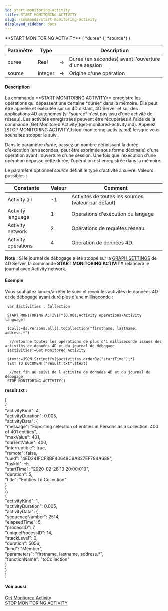 ```yaml
---
id: start-monitoring-activity
title: START MONITORING ACTIVITY
slug: /commands/start-monitoring-activity
displayed_sidebar: docs
---
```


<!--REF #_command_.START MONITORING ACTIVITY.Syntax-->**START MONITORING ACTIVITY** ( *duree* {; *source*} )<!-- END REF-->
<!--REF #_command_.START MONITORING ACTIVITY.Params-->
| Paramètre | Type |  | Description |
| --- | --- | --- | --- |
| duree | Real | &srarr; | Durée (en secondes) avant l'ouverture d'une session |
| source | Integer | &srarr; | Origine d'une opération |

<!-- END REF-->

#### Description 

<!--REF #_command_.START MONITORING ACTIVITY.Summary-->La commande **START MONITORING ACTIVITY** enregistre les opérations qui dépassent une certaine *durée* dans la mémoire.<!-- END REF--> Elle peut être appelée et exécutée sur un 4D distant, 4D Server et sur des applications 4D autonomes (si *source* n'est pas issu d'une activité de réseau). Les activités enregistrées peuvent être récupérées à l'aide de la commande [Get Monitored Activity](get-monitored-activity.md). Appelez [STOP MONITORING ACTIVITY](stop-monitoring-activity.md) lorsque vous souhaitez stopper le suivi.

Dans le paramètre *durée*, passez un nombre définissant la durée d'exécution (en secondes, peut être exprimée sous forme décimale) d'une opération avant l'ouverture d'une session. Une fois que l'exécution d'une opération dépasse cette durée, l'opération est enregistrée dans la mémoire. 

Le paramètre optionnel *source* définit le type d'activité à suivre. Valeurs possibles : 

| Constante           | Valeur | Comment                                             |
| ------------------- | ------ | --------------------------------------------------- |
| Activity all        | \-1    | Activités de toutes les sources (valeur par défaut) |
| Activity language   | 1      | Opérations d'exécution du langage                   |
| Activity network    | 2      | Opérations de requêtes réseau.                      |
| Activity operations | 4      | Opération de données 4D.                            |

**Note** : Si le journal de débogage a été stoppé sur la [GRAPH SETTINGS](graph-settings.md) de 4D Server, la commande **START MONITORING ACTIVITY** relancera le journal avec Activity network.

#### Exemple 

Vous souhaitez lancer/arrêter le suivi et revoir les activités de données 4D et de débogage ayant duré plus d'une milliseconde :

```4d
 var $activities : Collection
 
 START MONITORING ACTIVITY(0.001;Activity operations+Activity language)
 
 $coll:=ds.Persons.all().toCollection("firstname, lastname, address.*")
 
  //retourne toutes les opérations de plus d'1 milliseconde issues des activités de données 4D et du journal de débogage
 $activities:=Get Monitored Activity
 
 $text:=JSON Stringify($activities.orderBy("startTime");*)
 TEXT TO DOCUMENT("result.txt";$text)
 
  //met fin au suivi de l'activité de données 4D et du journal de débogage
 STOP MONITORING ACTIVITY()
```

**result.txt :**

\[  
 {  
 "activityKind": 4,  
 "activityDuration": 0.005,  
 "activityData": {  
 "message": "Exporting selection of entities in Persons as a collection: 400 of 401 entities",  
 "maxValue": 401,  
 "currentValue": 400,  
 "interruptible": true,  
 "remote": false,  
 "uuid": "4ED341FCF8BF40649C9A827EF794A688",  
 "taskId": -5,  
 "startTime": "2020-02-28 13:20:00:010",  
 "duration": 5,  
 "title": "Entities To Collection"   
 }  
 },  
 {  
 "activityKind": 1,  
 "activityDuration": 0.005,  
 "activityData": {  
 "sequenceNumber": 2514,  
 "elapsedTime": 5,  
 "processID": 7,  
 "uniqueProcessID": 14,  
 "stackLevel": 0,  
 "duration": 5056,  
 "kind": "Member",  
 "parameters": "firstname, lastname, address.\*",  
 "functionName": "toCollection"   
 }  
 }  
\]

#### Voir aussi 

[Get Monitored Activity](get-monitored-activity.md)  
[STOP MONITORING ACTIVITY](stop-monitoring-activity.md)  